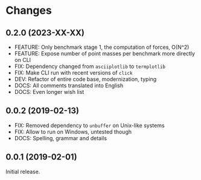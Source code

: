# Changes

## 0.2.0 (2023-XX-XX)

- FEATURE: Only benchmark stage 1, the computation of forces, O(N^2)
- FEATURE: Expose number of point masses per benchmark more directly on CLI
- FIX: Dependency changed from `asciiplotlib` to `termplotlib`
- FIX: Make CLI run with recent versions of `click`
- DEV: Refactor of entire code base, modernization, typing
- DOCS: All comments translated into English
- DOCS: Even longer wish list

## 0.0.2 (2019-02-13)

- FIX: Removed dependency to `unbuffer` on Unix-like systems
- FIX: Allow to run on Windows, untested though
- DOCS: Spelling, grammar and details

## 0.0.1 (2019-02-01)

Initial release.
